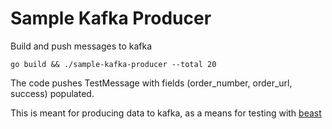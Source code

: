 # Sample Kafka Producer

Build and push messages to kafka
```
go build && ./sample-kafka-producer --total 20
```

The code pushes TestMessage with fields (order_number, order_url, success) populated.

This is meant for producing data to kafka, as a means for testing with [beast](https://github.com/gojekfarm/beast)
